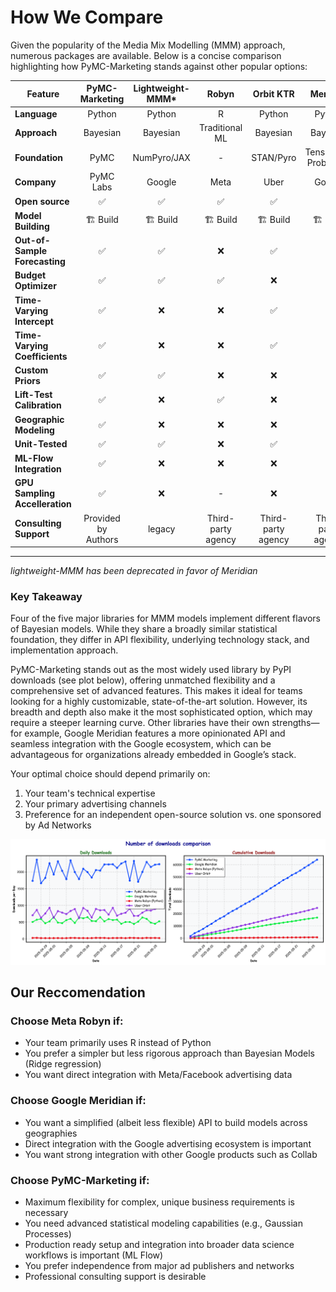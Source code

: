 # How We Compare

Given the popularity of the Media Mix Modelling (MMM) approach, numerous packages are available. Below is a concise comparison highlighting how PyMC-Marketing stands against other popular options:

| Feature                       | PyMC-Marketing | Lightweight-MMM* | Robyn          | Orbit KTR | Meridian               |
|-------------------------------|:--------------:|:---------------:|:--------------:|:---------:|:----------------------:|
| **Language**                  | Python         | Python          | R              | Python    | Python                 |
| **Approach**                  | Bayesian       | Bayesian        | Traditional ML | Bayesian  | Bayesian               |
| **Foundation**                | PyMC           | NumPyro/JAX     | -              | STAN/Pyro | TensorFlow Probability |
| **Company**                   | PyMC Labs      | Google          | Meta           | Uber      | Google                 |
| **Open source**               | ✅              | ✅               | ✅              | ✅         | ✅                      |
| **Model Building**            | 🏗️ Build      | 🏗️ Build       | 🏗️ Build      | 🏗️ Build | 🏗️ Build               |
| **Out-of-Sample Forecasting** | ✅              | ✅               | ❌              | ✅         | ❌                      |
| **Budget Optimizer**          | ✅              | ✅               | ✅              | ❌         | ✅                      |
| **Time-Varying Intercept**    | ✅              | ❌               | ❌              | ✅         | ✅                      |
| **Time-Varying Coefficients** | ✅              | ❌               | ❌              | ✅         | ❌                      |
| **Custom Priors**             | ✅              | ✅               | ❌              | ❌         | ✅                      |
| **Lift-Test Calibration**     | ✅              | ❌               | ✅              | ❌         | ✅                      |
| **Geographic Modeling**       | ✅              | ❌               | ❌              | ❌         | ✅                      |
| **Unit-Tested**               | ✅              | ✅               | ❌              | ✅         | ✅                      |
| **ML-Flow Integration**       | ✅              | ❌               | ❌              | ❌         | ❌                      |
| **GPU Sampling Accelleration**| ✅              | ❌               | -               | ❌         | ✅                      |
| **Consulting Support**        | Provided by Authors              | legacy               | Third-party agency               |   Third-party agency        |  Third-party agency                      |
---
  *lightweight-MMM has been deprecated in favor of Meridian*
### Key Takeaway
Four of the five major libraries for MMM models implement different flavors of Bayesian models. While they share a broadly similar statistical foundation, they differ in API flexibility, underlying technology stack, and implementation approach.

PyMC-Marketing stands out as the most widely used library by PyPI downloads (see plot below), offering unmatched flexibility and a comprehensive set of advanced features. This makes it ideal for teams looking for a highly customizable, state-of-the-art solution. However, its breadth and depth also make it the most sophisticated option, which may require a steeper learning curve. Other libraries have their own strengths—for example, Google Meridian features a more opinionated API and seamless integration with the Google ecosystem, which can be advantageous for organizations already embedded in Google’s stack.

Your optimal choice should depend primarily on:

1. Your team's technical expertise  
2. Your primary advertising channels  
3. Preference for an independent open-source solution vs. one sponsored by Ad Networks  

![MMM Downloads Analysis](./mmm_downloads_analysis.png)

## Our Reccomendation

### Choose Meta Robyn if:

- Your team primarily uses R instead of Python
- You prefer a simpler but less rigorous approach  than Bayesian Models (Ridge regression)
- You want direct integration with Meta/Facebook advertising data

### Choose Google Meridian if:

- You want a simplified (albeit less flexible) API to build models across geographies
- Direct integration with the Google advertising ecosystem is important
- You want strong integration with other Google products such as Collab

### Choose PyMC-Marketing if:

- Maximum flexibility for complex, unique business requirements is necessary
- You need advanced statistical modeling capabilities (e.g., Gaussian Processes)
- Production ready setup and integration into broader data science workflows is important (ML Flow)
- You prefer independence from major ad publishers and networks
- Professional consulting support is desirable




